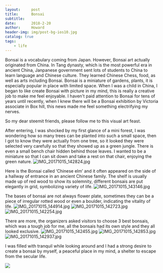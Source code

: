 ```yaml
---
layout:     post
title:      Bonsai
subtitle:   
date:       2018-2-20
author:     Howard
header-img: img/post-bg-ios10.jpg
catalog: true
tags:
    - life
---
```


Bonsai is a vocabulary coming from Japan. However, Bonsai art actually originated from China. In Tang dynasty, which is the most powerful era in ancient China, Janpanese government sent lots of students to China to learn language and Chinese culture. They learned Chinese Chess, food, as well as arts including Bonsai. Bonsai is a miniature of gardens, plants, it is especially popular in place with limited space. When I was a child in China, I began to like create Bonsai with picture in my mind, this is really a creative job to make me feel enjoyable. I haven't paid attention to Bonsai for tens of years until recently, when I knew there will be a Bonsai exhibition by Victoria associate in Box hill, this news made me feel something electrifying my nerves. 



So my dear steemit friends, please follow me to this visual art feast.



After entering, I was shocked by my first glance of a mini forest,  I was wondering how so many trees can be planted into such a small space, then I got to know they were actually from one tree, so it looked they were selected very carefully so that they showed up as a green jungle.  There is even a small bench chair hidden behind those leaves. I wanted to be a miniature so that I can sit down and take a rest on that chair, enjoying the green nature.
![IMG_20171015_142824.jpg](https://steemitimages.com/DQmTgi9C31p2dpAg7fyWHFw46jh8MQTtXrwgypJzCwRcGLA/IMG_20171015_142824.jpg)





Here is the Bonsai called ‘Chinese elm’  and it often appeared on the side of a hallway of entrance in an ancient Chinese family.  The shelf is usually made up of red wood to show its solemnity, different bonsais are put elegantly in grid, symbolizing variety of life.
![IMG_20171015_143146.jpg](https://steemitimages.com/DQmf29WbYGWkUPk4kADDp2NYhuRCSypUWWBzjbAMDGnJJwq/IMG_20171015_143146.jpg)





The bases of bonsai are not always flower plate, sometimes they can be a piece of irregular rotted wood or even a boulder, indicating the vitality of life.
![IMG_20171015_144914.jpg](https://steemitimages.com/DQmV3vu95xHQ3tHCQ6Dz2NYZyJNC1tXAUouLvaHcF4mYexT/IMG_20171015_144914.jpg)
![IMG_20171015_142723.jpg](https://steemitimages.com/DQmUMW38CvAEuVWX319yAjxmu8UPzfcqJFtFVTHRmcwCVFk/IMG_20171015_142723.jpg)
![IMG_20171015_142254.jpg](https://steemitimages.com/DQmcoTFGCiW6eBGkMPzbut4kfxQgbXGUMfsZ4tXZCZ4U3i8/IMG_20171015_142254.jpg)




There are more,  the organizers asked visitors to choose 3 best bonsais, which was a tough job for me, all the bonsais had its own style and they all looked exclusive.
![IMG_20171015_142455.jpg](https://steemitimages.com/DQmPNxMFgV6p6jycuyD4mCeMbsqsdbj6Bd3EB2RZHuhXgoh/IMG_20171015_142455.jpg)
![IMG_20171015_142853.jpg](https://steemitimages.com/DQmZ6zetokUoSqvcWziTYtbgLJ9K6gvwAHM3gsVs3LMzuMD/IMG_20171015_142853.jpg)
![IMG_20171015_142937.jpg](https://steemitimages.com/DQmSEjgYMdAdLtRPXYCGuU9Bbn9nNbgC1gMsgxDwsPTxVe2/IMG_20171015_142937.jpg)


I was filled with tranquil  while looking around and I had a strong desire to create a bonsai by myself, a peaceful place in my mind, a shelter to escape from the secular life.


![](https://steemitimages.com/DQmWhxSGrNKn8r7XGU5ZrPo961GpNTyUBbnA12ANhwRdgta/image.png)
